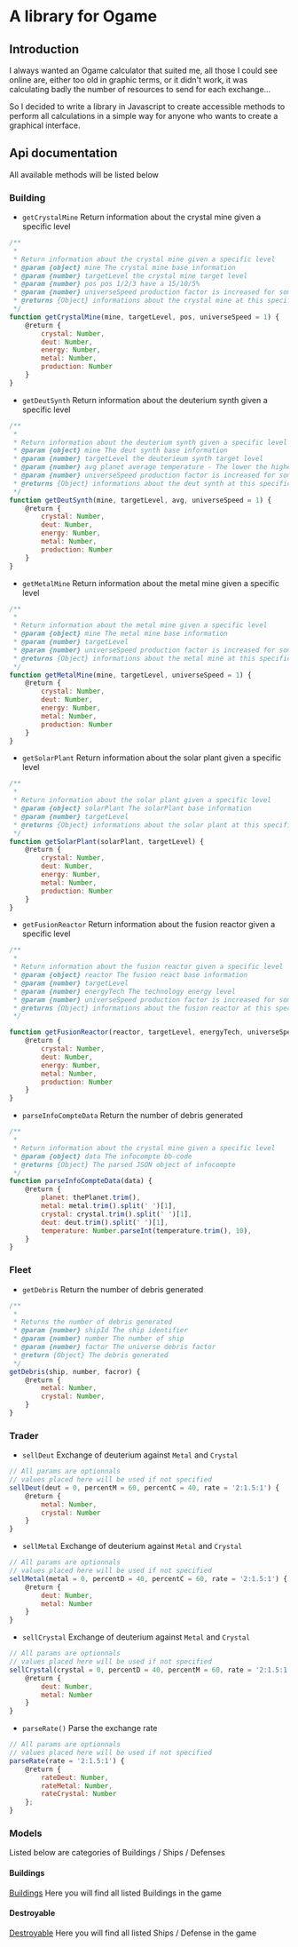 # A library for Ogame

## Introduction

I always wanted an Ogame calculator that suited me, all those I could see online are, either too old in graphic terms, or it didn't work, it was calculating badly the number of resources to send for each exchange... 

So I decided to write a library in Javascript to create accessible methods to perform all calculations in a simple way for anyone who wants to create a graphical interface.

## Api documentation

All available methods will be listed below

### Building

* `getCrystalMine` Return information about the crystal mine given a specific level

``` javascript
/**
 *
 * Return information about the crystal mine given a specific level
 * @param {object} mine The crystal mine base information
 * @param {number} targetLevel the crystal mine target level
 * @param {number} pos pos 1/2/3 have a 15/10/5%
 * @param {number} universeSpeed production factor is increased for some universe
 * @returns {Object} informations about the crystal mine at this specific level
 */
function getCrystalMine(mine, targetLevel, pos, universeSpeed = 1) {
    @return {
        crystal: Number,
        deut: Number,
        energy: Number,
        metal: Number,
        production: Number
    }
}
```

* `getDeutSynth` Return information about the deuterium synth given a specific level

``` javascript
/**
 *
 * Return information about the deuterium synth given a specific level
 * @param {object} mine The deut synth base information
 * @param {number} targetLevel the deuterieum synth target level
 * @param {number} avg planet average temperature - The lower the higher the prod is
 * @param {number} universeSpeed production factor is increased for some universe
 * @returns {Object} informations about the deut synth at this specific level
 */
function getDeutSynth(mine, targetLevel, avg, universeSpeed = 1) {
    @return {
        crystal: Number,
        deut: Number,
        energy: Number,
        metal: Number,
        production: Number
    }
}
```

* `getMetalMine` Return information about the metal mine given a specific level

``` javascript
/**
 *
 * Return information about the metal mine given a specific level
 * @param {object} mine The metal mine base information
 * @param {number} targetLevel
 * @param {number} universeSpeed production factor is increased for some universe
 * @returns {Object} informations about the metal mine at this specific level
 */
function getMetalMine(mine, targetLevel, universeSpeed = 1) {
    @return {
        crystal: Number,
        deut: Number,
        energy: Number,
        metal: Number,
        production: Number
    }
}
```

* `getSolarPlant` Return information about the solar plant given a specific level

``` javascript
/**
 *
 * Return information about the solar plant given a specific level
 * @param {object} solarPlant The solarPlant base information
 * @param {number} targetLevel
 * @returns {Object} informations about the solar plant at this specific level
 */
function getSolarPlant(solarPlant, targetLevel) {
    @return {
        crystal: Number,
        deut: Number,
        energy: Number,
        metal: Number,
        production: Number
    }
}
```

* `getFusionReactor` Return information about the fusion reactor given a specific level

``` javascript
/**
 *
 * Return information about the fusion reactor given a specific level
 * @param {object} reactor The fusion react base information
 * @param {number} targetLevel
 * @param {number} energyTech The technology energy level
 * @param {number} universeSpeed production factor is increased for some universe
 * @returns {Object} informations about the fusion reactor at this specific level
 */

function getFusionReactor(reactor, targetLevel, energyTech, universeSpeed = 1) {
    @return {
        crystal: Number,
        deut: Number,
        energy: Number,
        metal: Number,
        production: Number
    }
}
```

* `parseInfoCompteData` Return the number of debris generated

``` javascript
/**
 *
 * Return information about the crystal mine given a specific level
 * @param {object} data The infocompte bb-code
 * @returns {Object} The parsed JSON object of infocompte
 */
function parseInfoCompteData(data) {
    @return {
        planet: thePlanet.trim(),
        metal: metal.trim().split(' ')[1],
        crystal: crystal.trim().split(' ')[1],
        deut: deut.trim().split(' ')[1],
        temperature: Number.parseInt(temperature.trim(), 10),
    }
}
```

### Fleet

* `getDebris` Return the number of debris generated

``` javascript
/**
 *
 * Returns the number of debris generated
 * @param {number} shipId The ship identifier
 * @param {number} number The number of ship
 * @param {number} factor The universe debris factor
 * @return {Object} The debris generated
 */
getDebris(ship, number, facror) {
    @return {
        metal: Number,
        crystal: Number,
    }
}
```

### Trader

* `sellDeut` Exchange of deuterium against `Metal` and `Crystal` 

``` javascript
// All params are optionnals
// values placed here will be used if not specified
sellDeut(deut = 0, percentM = 60, percentC = 40, rate = '2:1.5:1') {
    @return {
        metal: Number,
        crystal: Number
    }
}
```

* `sellMetal` Exchange of deuterium against `Metal` and `Crystal` 

``` javascript
// All params are optionnals
// values placed here will be used if not specified
sellMetal(metal = 0, percentD = 40, percentC = 60, rate = '2:1.5:1') {
    @return {
        deut: Number,
        metal: Number
    }
}
```

* `sellCrystal` Exchange of deuterium against `Metal` and `Crystal` 

``` javascript
// All params are optionnals
// values placed here will be used if not specified
sellCrystal(crystal = 0, percentD = 40, percentM = 60, rate = '2:1.5:1') {
    @return {
        deut: Number,
        metal: Number
    }
}
```

* `parseRate()` Parse the exchange rate

``` javascript
// All params are optionnals
// values placed here will be used if not specified
parseRate(rate = '2:1.5:1') {
    @return {
        rateDeut: Number,
        rateMetal: Number,
        rateCrystal: Number
    };
}
```

### Models

Listed below are categories of Buildings / Ships / Defenses

#### Buildings

[Buildings](./src/models/buildings.js) Here you will find all listed Buildings in the game

#### Destroyable

[Destroyable](./src/models/destroyable.js) Here you will find all listed Ships / Defense in the game

